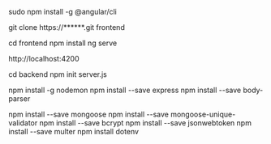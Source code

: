 sudo npm install -g @angular/cli

git clone https://******.git frontend

cd frontend
npm install
ng serve

http://localhost:4200


cd backend
npm init
server.js

npm install -g nodemon
npm install --save express
npm install --save body-parser

npm install --save mongoose
npm install --save mongoose-unique-validator
npm install --save bcrypt
npm install --save jsonwebtoken
npm install --save multer
npm install dotenv